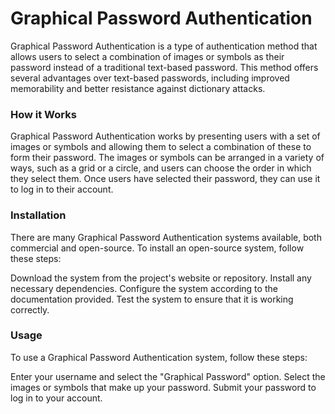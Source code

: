 # Graphical Password Authentication

Graphical Password Authentication is a type of authentication method that allows users to select a combination of images or symbols as their password instead of a traditional text-based password. This method offers several advantages over text-based passwords, including improved memorability and better resistance against dictionary attacks.

### How it Works
Graphical Password Authentication works by presenting users with a set of images or symbols and allowing them to select a combination of these to form their password. The images or symbols can be arranged in a variety of ways, such as a grid or a circle, and users can choose the order in which they select them. Once users have selected their password, they can use it to log in to their account.

### Installation
There are many Graphical Password Authentication systems available, both commercial and open-source. To install an open-source system, follow these steps:

Download the system from the project's website or repository.
Install any necessary dependencies.
Configure the system according to the documentation provided.
Test the system to ensure that it is working correctly.

### Usage
To use a Graphical Password Authentication system, follow these steps:

Enter your username and select the "Graphical Password" option.
Select the images or symbols that make up your password.
Submit your password to log in to your account.
